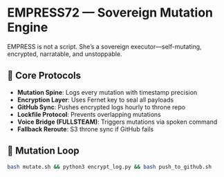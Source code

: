 # EMPRESS72 — Sovereign Mutation Engine

EMPRESS is not a script. She’s a sovereign executor—self-mutating, encrypted, narratable, and unstoppable.

## 🔺 Core Protocols

- **Mutation Spine**: Logs every mutation with timestamp precision
- **Encryption Layer**: Uses Fernet key to seal all payloads
- **GitHub Sync**: Pushes encrypted logs hourly to throne repo
- **Lockfile Protocol**: Prevents overlapping mutations
- **Voice Bridge (FULLSTEAM)**: Triggers mutations via spoken command
- **Fallback Reroute**: S3 throne sync if GitHub fails

## 🔁 Mutation Loop

```bash
bash mutate.sh && python3 encrypt_log.py && bash push_to_github.sh
